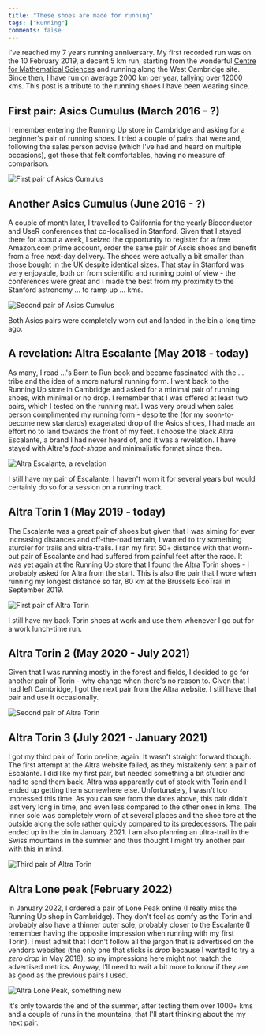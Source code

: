 ```yaml
---
title: "These shoes are made for running"
tags: ["Running"]
comments: false
---
```


I've reached my 7 years running anniversary. My first recorded run was
on the 10 February 2019, a decent 5 km run, starting from the
wonderful [Centre for Mathematical
Sciences](https://www.maths.cam.ac.uk/) and running along the West
Cambridge site. Since then, I have run on average 2000 km per year,
tallying over 12000 kms. This post is a tribute to the running shoes I
have been wearing since.

## First pair: Asics Cumulus (March 2016 - ?)

I remember entering the Running Up store in Cambridge and asking for a
beginner's pair of running shoes. I tried a couple of pairs that were
and, following the sales person advise (which I've had and heard on
multiple occasions), got those that felt comfortables, having no
measure of comparison.

![First pair of Asics Cumulus](/images/running_shoes_asics_cumulis_black_2016.jpg)

## Another Asics Cumulus (June 2016 - ?)

A couple of month later, I travelled to California for the yearly
Bioconductor and UseR conferences that co-localised in Stanford. Given
that I stayed there for about a week, I seized the opportunity to
register for a free Amazon.com prime account, order the same pair of
Ascis shoes and benefit from a free next-day delivery. The shoes were
actually a bit smaller than those bought in the UK despite identical
sizes. That stay in Stanford was very enjoyable, both on from
scientific and running point of view - the conferences were great and
I made the best from my proximity to the Stanford astronomy ... to
ramp up ... kms.

![Second pair of Asics Cumulus](/images/running_shoes_asics_cumulis_blue_2016.jpg)

Both Asics pairs were completely worn out and landed in the bin a long
time ago.

## A revelation: Altra Escalante (May 2018 - today)

As many, I read ...'s Born to Run book and became fascinated with the
... tribe and the idea of a more natural running form. I went back to
the Running Up store in Cambridge and asked for a minimal pair of
running shoes, with minimal or no drop. I remember that I was offered
at least two pairs, which I tested on the running mat. I was very
proud when sales person complimented my running form - despite the
(for my soon-to-become new standards) exagerated drop of the Asics
shoes, I had made an effort no to land towards the front of my feet. I
choose the black Altra Escalante, a brand I had never heard of, and it
was a revelation. I have stayed with Altra's *foot-shape* and
minimalistic format since then.

![Altra Escalante, a revelation](/images/running_shoes_esalante.jpg)

I still have my pair of Escalante. I haven't worn it for several years
but would certainly do so for a session on a running track.

## Altra Torin 1 (May 2019 - today)

The Escalante was a great pair of shoes but given that I was aiming
for ever increasing distances and off-the-road terrain, I wanted to
try something sturdier for trails and ultra-trails. I ran my first 50+
distance with that worn-out pair of Escalante and had suffered from
painful feet after the race. It was yet again at the Running Up store
that I found the Altra Torin shoes - I probably asked for Altra from
the start. This is also the pair that I wore when running my longest
distance so far, 80 km at the Brussels EcoTrail in September 2019.

![First pair of Altra Torin](/images/running_shoes_torin_black.jpg)

I still have my back Torin shoes at work and use them whenever I go
out for a work lunch-time run.

## Altra Torin 2 (May 2020 - July 2021)

Given that I was running mostly in the forest and fields, I decided to
go for another pair of Torin - why change when there's no reason
to. Given that I had left Cambridge, I got the next pair from the
Altra website. I still have that pair and use it occasionally.

![Second pair of Altra Torin](/images/running_shoes_torin_blue.jpg)

## Altra Torin 3 (July 2021 - January 2021)

I got my third pair of Torin on-line, again. It wasn't straight
forward though. The first attempt at the Altra website failed, as they
mistakenly sent a pair of Escalante. I did like my first pair, but
needed something a bit sturdier and had to send them back. Altra was
apparently out of stock with Torin and I ended up getting them
somewhere else. Unfortunately, I wasn't too impressed this time. As
you can see from the dates above, this pair didn't last very long in
time, and even less compared to the other ones in kms. The inner sole
was completely worn of at several places and the shoe tore at the
outside along the sole rather quickly compared to its
predecessors. The pair ended up in the bin in January 2021. I am also
planning an ultra-trail in the Swiss mountains in the summer and thus
thought I might try another pair with this in mind.


![Third pair of Altra Torin](/images/running_shoes_torin_grey.jpg)

## Altra Lone peak (February 2022)

In January 2022, I ordered a pair of Lone Peak online (I really miss
the Running Up shop in Cambridge). They don't feel as comfy as the
Torin and probably also have a thinner outer sole, probably closer to
the Escalante (I remember having the opposite impression when running
with my first Torin). I must admit that I don't follow all the jargon
that is advertised on the vendors websites (the only one that sticks
is *drop* because I wanted to try a *zero drop* in May 2018), so my
impressions here might not match the advertised metrics. Anyway, I'll
need to wait a bit more to know if they are as good as the previous
pairs I used.

![Altra Lone Peak, something new](/images/running_shoes_lone_peak_grey_2022.jpg)

It's only towards the end of the summer, after testing them over 1000+
kms and a couple of runs in the mountains, that I'll start thinking
about the my next pair.
